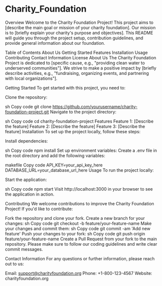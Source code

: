 # Charity_Foundation

Overview
Welcome to the Charity Foundation Project! This project aims to [describe the main goal or mission of your charity foundation]. Our mission is to [briefly explain your charity's purpose and objectives]. This README will guide you through the project setup, contribution guidelines, and provide general information about our foundation.

Table of Contents
About Us
Getting Started
Features
Installation
Usage
Contributing
Contact Information
License
About Us
The Charity Foundation Project is dedicated to [specific cause, e.g., "providing clean water to underserved communities"]. We strive to make a positive impact by [briefly describe activities, e.g., "fundraising, organizing events, and partnering with local organizations"].

Getting Started
To get started with this project, you need to:

Clone the repository:

sh
Copy code
git clone https://github.com/yourusername/charity-foundation-project.git
Navigate to the project directory:

sh
Copy code
cd charity-foundation-project
Features
Feature 1: [Describe the feature]
Feature 2: [Describe the feature]
Feature 3: [Describe the feature]
Installation
To set up the project locally, follow these steps:

Install dependencies:

sh
Copy code
npm install
Set up environment variables:
Create a .env file in the root directory and add the following variables:

makefile
Copy code
API_KEY=your_api_key_here
DATABASE_URL=your_database_url_here
Usage
To run the project locally:

Start the application:

sh
Copy code
npm start
Visit http://localhost:3000 in your browser to see the application in action.

Contributing
We welcome contributions to improve the Charity Foundation Project! If you'd like to contribute:

Fork the repository and clone your fork.
Create a new branch for your changes:
sh
Copy code
git checkout -b feature/your-feature-name
Make your changes and commit them:
sh
Copy code
git commit -am 'Add new feature'
Push your changes to your fork:
sh
Copy code
git push origin feature/your-feature-name
Create a Pull Request from your fork to the main repository.
Please make sure to follow our coding guidelines and write clear commit messages.

Contact Information
For any questions or further information, please reach out to us:

Email: support@charityfoundation.org
Phone: +1-800-123-4567
Website: charityfoundation.org






